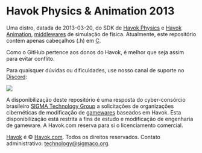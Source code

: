 # Havok Physics &amp; Animation 2013
Uma distro, datada de 2013-03-20, do SDK de [Havok Physics](https://sigmaco.org/t/havok-physics) e [Havok Animation](https://sigmaco.org/t/havok-animation), [middlewares](https://sigmaco.org/t/middleware) de simulação de física.
Atualmente, este repositório contém apenas cabeçalhos (.h) em [C](https://sigmaco.org/t/c).

Como o GitHub pertence aos donos do Havok, é melhor que seja assim para evitar conflito.

Para quaisquer dúvidas ou dificuldades, use nosso canal de suporte no [Discord](https://sigmaco.org/t/discord):

[![](https://discordapp.com/api/guilds/349379672351571969/embed.png?style=banner4)](https://sigmaco.org/discord/)

A disponibilização deste repositório é uma resposta do cyber-consórcio brasileiro [SIGMA Technology Group](https://sigmaco.org/g/technology) a solicitações de organizações cibernéticas de modificação de [gamewares](https://sigmaco.org/t/gameware) baseados em Havok.
Esta disponibilização está restrita a fins de estudo e modificação de engenharia de gameware. A Havok.com reserva para si o licenciamento comercial.

[Havok](https://sigmaco.org/t/havok) é © [Havok.com](https://sigmaco.org/t/havok). Todos os direitos reservados.
Contato administrativo: [technology@sigmaco.org](mailto:technology@sigmaco.org).
